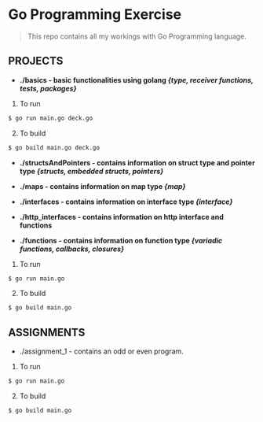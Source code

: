 # Go Programming Exercise

> This repo contains all my workings
> with Go Programming language.

## PROJECTS

- **./basics - basic functionalities using golang *{type, receiver functions, tests, packages}***

1. To run 
```sh
$ go run main.go deck.go
``` 
2. To build 
```sh
$ go build main.go deck.go
```
- **./structsAndPointers - contains information on struct type and pointer type *{structs, embedded structs, pointers}***
  
- **./maps - contains information on map type *{map}***
  
- **./interfaces - contains information on interface type *{interface}***
- **./http_interfaces - contains information on http interface and functions**
- **./functions - contains information on function type *{variadic functions, callbacks, closures}***

1. To run 
```sh
$ go run main.go 
``` 
2. To build 
```sh
$ go build main.go
```

## ASSIGNMENTS

- ./assignment_1 - contains an odd or even program.

1. To run 
```sh
$ go run main.go
``` 
2. To build 
```sh
$ go build main.go
